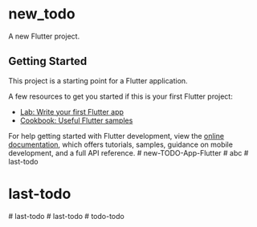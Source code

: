 # new_todo

A new Flutter project.

## Getting Started

This project is a starting point for a Flutter application.

A few resources to get you started if this is your first Flutter project:

- [Lab: Write your first Flutter app](https://docs.flutter.dev/get-started/codelab)
- [Cookbook: Useful Flutter samples](https://docs.flutter.dev/cookbook)

For help getting started with Flutter development, view the
[online documentation](https://docs.flutter.dev/), which offers tutorials,
samples, guidance on mobile development, and a full API reference.
#   n e w - T O D O - A p p - F l u t t e r  
 #   a b c  
 # last-todo
# last-todo
#   l a s t - t o d o  
 #   l a s t - t o d o  
 #   t o d o - t o d o  
 
